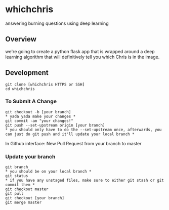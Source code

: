 # whichchris
answering burning questions using deep learning

## Overview
we're going to create a python flask app that is wrapped around a deep learning algorithm that will definitively tell you which Chris is in the image.

## Development

```
git clone [whichchris HTTPS or SSH]
cd whichchris
```

### To Submit A Change
```
git checkout -b [your branch]
* yada yada make your changes *
git commit -am "your changes!"
git push --set-upstream origin [your branch]
* you should only have to do the --set-upstream once, afterwards, you can just do git push and it'll update your local branch *
```

In Github interface:
New Pull Request from your branch to master

### Update your branch
```
git branch
* you should be on your local branch *
git status
* if you have any unstaged files, make sure to either git stash or git commit them *
git checkout master
git pull
git checkout [your branch]
git merge master
```
